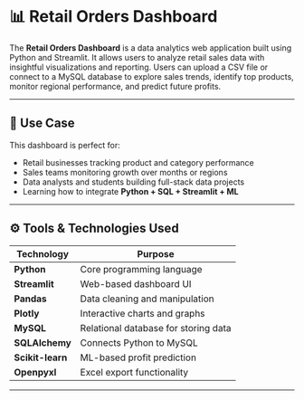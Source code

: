 # 📊 Retail Orders Dashboard

The **Retail Orders Dashboard** is a data analytics web application built using Python and Streamlit. It allows users to analyze retail sales data with insightful visualizations and reporting. Users can upload a CSV file or connect to a MySQL database to explore sales trends, identify top products, monitor regional performance, and predict future profits.

---

## 💼 Use Case

This dashboard is perfect for:

- Retail businesses tracking product and category performance
- Sales teams monitoring growth over months or regions
- Data analysts and students building full-stack data projects
- Learning how to integrate **Python + SQL + Streamlit + ML**

---

## ⚙️ Tools & Technologies Used

| Technology            | Purpose                                  |
|-----------------------|------------------------------------------|
| **Python**            | Core programming language                |
| **Streamlit**         | Web-based dashboard UI                   |
| **Pandas**            | Data cleaning and manipulation           |
| **Plotly**            | Interactive charts and graphs            |
| **MySQL**             | Relational database for storing data     |
| **SQLAlchemy**        | Connects Python to MySQL                 |
| **Scikit-learn**      | ML-based profit prediction               |
| **Openpyxl**          | Excel export functionality               |

---

